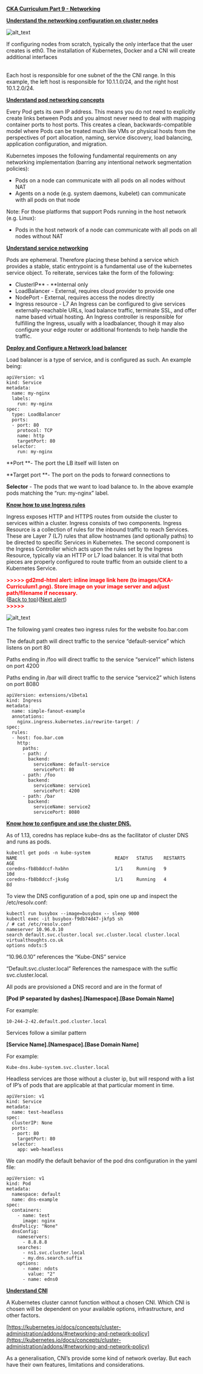 
**<span style="text-decoration:underline;">CKA Curriculum Part 9 - Networking</span>**

**<span style="text-decoration:underline;">Understand the networking configuration on cluster nodes</span>**

![alt_text](https://i.imgur.com/8aeg5BL.png "image_tooltip")


If configuring nodes from scratch, typically the only interface that the user creates is eth0. The installation of Kubernetes, Docker and a CNI will create additional interfaces 

 \
Each host is responsible for one subnet of the the CNI range. In this example, the left host is responsible for 10.1.1.0/24, and the right host 10.1.2.0/24.

**<span style="text-decoration:underline;">Understand pod networking concepts</span>**

Every Pod gets its own IP address. This means you do not need to explicitly create links between Pods and you almost never need to deal with mapping container ports to host ports. This creates a clean, backwards-compatible model where Pods can be treated much like VMs or physical hosts from the perspectives of port allocation, naming, service discovery, load balancing, application configuration, and migration.

Kubernetes imposes the following fundamental requirements on any networking implementation (barring any intentional network segmentation policies):



*   Pods on a node can communicate with all pods on all nodes without NAT
*   Agents on a node (e.g. system daemons, kubelet) can communicate with all pods on that node

Note: For those platforms that support Pods running in the host network (e.g. Linux):



*   Pods in the host network of a node can communicate with all pods on all nodes without NAT

**<span style="text-decoration:underline;">Understand service networking</span>**

Pods are ephemeral. Therefore placing these behind a service which provides a stable, static entrypoint is a fundamental use of the kubernetes service object. To reiterate, services take the form of the following:



*   ClusterIP** - **Internal only
*   LoadBalancer - External, requires cloud provider to provide one
*   NodePort - External, requires access the nodes directly
*   Ingress resource - L7 An Ingress can be configured to give services externally-reachable URLs, load balance traffic, terminate SSL, and offer name based virtual hosting. An Ingress controller is responsible for fulfilling the Ingress, usually with a loadbalancer, though it may also configure your edge router or additional frontends to help handle the traffic.

**<span style="text-decoration:underline;">Deploy and Configure a Network load balancer</span>**

Load balancer is a type of service, and is configured as such. An example being:


```
apiVersion: v1
kind: Service
metadata:
  name: my-nginx
  labels:
	run: my-nginx
spec:
  type: LoadBalancer
  ports:
  - port: 80
	protocol: TCP
	name: http
	targetPort: 80
  selector:
	run: my-nginx
```


**Port **- The port the LB itself will listen on

**Target port **- The port on the pods to forward connections to

**Selector** - The pods that we want to load balance to. In the above example pods matching the “run: my-nginx” label.

**<span style="text-decoration:underline;">Know how to use Ingress rules</span>**

Ingress exposes HTTP and HTTPS routes from outside the cluster to services within a cluster. Ingress consists of two components. Ingress Resource is a collection of rules for the inbound traffic to reach Services. These are Layer 7 (L7) rules that allow hostnames (and optionally paths) to be directed to specific Services in Kubernetes. The second component is the Ingress Controller which acts upon the rules set by the Ingress Resource, typically via an HTTP or L7 load balancer. It is vital that both pieces are properly configured to route traffic from an outside client to a Kubernetes Service.



<p id="gdcalert2" ><span style="color: red; font-weight: bold">>>>>>  gd2md-html alert: inline image link here (to images/CKA-Curriculum1.png). Store image on your image server and adjust path/filename if necessary. </span><br>(<a href="#">Back to top</a>)(<a href="#gdcalert3">Next alert</a>)<br><span style="color: red; font-weight: bold">>>>>> </span></p>


![alt_text](https://i.imgur.com/NpS5ucy.png "image_tooltip")


The following yaml creates two ingress rules for the website foo.bar.com

The default path will direct traffic to the service “default-service” which listens on port 80

Paths ending in /foo will direct traffic to the service “service1” which listens on port 4200

Paths ending in /bar will direct traffic to the service “service2” which listens on port 8080


```
apiVersion: extensions/v1beta1
kind: Ingress
metadata:
  name: simple-fanout-example
  annotations:
    nginx.ingress.kubernetes.io/rewrite-target: /
spec:
  rules:
  - host: foo.bar.com
    http:
      paths:
      - path: /
        backend:
          serviceName: default-service
          servicePort: 80
      - path: /foo
        backend:
          serviceName: service1
          servicePort: 4200
      - path: /bar
        backend:
          serviceName: service2
          servicePort: 8080
```


**<span style="text-decoration:underline;">Know how to configure and use the cluster DNS.</span>**

As of 1.13, coredns has replace kube-dns as the facilitator of cluster DNS and runs as pods.


```
kubectl get pods -n kube-system
NAME                                    READY   STATUS    RESTARTS   AGE
coredns-fb8b8dccf-hxbhn                 1/1     Running   9          10d
coredns-fb8b8dccf-jks6g                 1/1     Running   4          8d
```


To view the DNS configuration of a pod, spin one up and inspect the /etc/resolv.conf:


```
kubectl run busybox --image=busybox -- sleep 9000
kubectl exec -it busybox-f9db74d47-jkfp5 sh
/ # cat /etc/resolv.conf  
nameserver 10.96.0.10
search default.svc.cluster.local svc.cluster.local cluster.local virtualthoughts.co.uk
options ndots:5
```


“10.96.0.10” references the “Kube-DNS” service

“Default.svc.cluster.local” References the namespace with the suffic svc.cluster.local.

All pods are provisioned a DNS record and are in the format of

**[Pod IP separated by dashes].[Namespace].[Base Domain Name]**

For example:


```
10-244-2-42.default.pod.cluster.local
```


Services follow a similar pattern

**[Service Name].[Namespace].[Base Domain Name]**

For example:


```
Kube-dns.kube-system.svc.cluster.local
```


Headless services are those without a cluster ip, but will respond with a list of IP’s of pods that are applicable at that particular moment in time.


```
apiVersion: v1
kind: Service
metadata:
  name: test-headless
spec:
  clusterIP: None
  ports:
  - port: 80
    targetPort: 80
  selector:
    app: web-headless
```


We can modify the default behavior of the pod dns configuration in the yaml file:


```
apiVersion: v1
kind: Pod
metadata:
  namespace: default
  name: dns-example
spec:
  containers:
    - name: test
      image: nginx
  dnsPolicy: "None"
  dnsConfig:
    nameservers:
      - 8.8.8.8
    searches:
      - ns1.svc.cluster.local
      - my.dns.search.suffix
    options:
      - name: ndots
        value: "2"
      - name: edns0
```


**<span style="text-decoration:underline;">Understand CNI</span>**

A Kubernetes cluster cannot function without a chosen CNI. Which CNI is chosen will be dependent on your available options, infrastructure, and other factors.

[https://kubernetes.io/docs/concepts/cluster-administration/addons/#networking-and-network-policy](https://kubernetes.io/docs/concepts/cluster-administration/addons/#networking-and-network-policy)

As a generalisation, CNI’s provide some kind of network overlay. But each have their own features, limitations and considerations.
